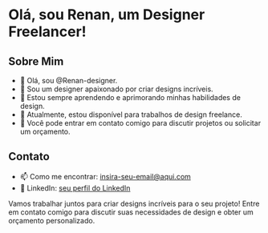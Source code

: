 # Olá, sou Renan, um Designer Freelancer!

## Sobre Mim
- 👋 Olá, sou @Renan-designer.
- 👀 Sou um designer apaixonado por criar designs incríveis.
- 🌱 Estou sempre aprendendo e aprimorando minhas habilidades de design.
- 💼 Atualmente, estou disponível para trabalhos de design freelance.
- 💬 Você pode entrar em contato comigo para discutir projetos ou solicitar um orçamento.

  
## Contato
- 📫 Como me encontrar: [insira-seu-email@aqui.com](mailto:seu-email@aqui.com)
- 💼 LinkedIn: [seu perfil do LinkedIn](link-para-o-seu-linkedin)

Vamos trabalhar juntos para criar designs incríveis para o seu projeto! Entre em contato comigo para discutir suas necessidades de design e obter um orçamento personalizado.

